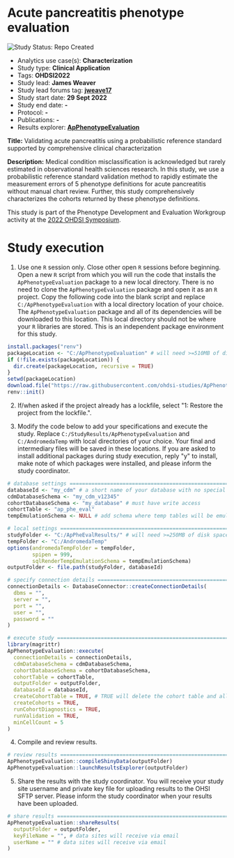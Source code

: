 Acute pancreatitis phenotype evaluation
=============

<img src="https://img.shields.io/badge/Study%20Status-Repo%20Created-lightgray.svg" alt="Study Status: Repo Created"/>

-   Analytics use case(s): **Characterization**
-   Study type: **Clinical Application**
-   Tags: **OHDSI2022**
-   Study lead: **James Weaver**
-   Study lead forums tag: [**jweave17**](https://forums.ohdsi.org/u/jweave17/)
-   Study start date: **29 Sept 2022**
-   Study end date: **-**
-   Protocol: **-**
-   Publications: **-**
-   Results explorer: [**ApPhenotypeEvaluation**](https://data.ohdsi.org/ApPhenotypeEvaluation/)

**Title:** Validating acute pancreatitis using a probabilistic reference standard supported by comprehensive clinical characterization

**Description:** Medical condition misclassification is acknowledged but rarely estimated in observational health sciences research. In this study, we use a probabilistic reference standard validation method to rapidly estimate the measurement errors of 5 phenotype definitions for acute pancreatitis without manual chart review. Further, this study comprehensively characterizes the cohorts returned by these phenotype definitions.

This study is part of the Phenotype Development and Evaluation Workgroup activity at the [2022 OHDSI Symposium](https://www.ohdsi.org/ohdsi2022symposium/).

Study execution
==========

1. Use one `R` session only. Close other open `R` sessions before beginning. Open a new `R` script from which you will run the code that installs the `ApPhenotypeEvaluation` package to a new local directory. There is no need to clone the `ApPhenotypeEvaluation` package and open it as an `R` project. Copy the following code into the blank script and replace `C:/ApPhenotypeEvaluation` with a local directory location of your choice. The `ApPhenotypeEvaluation` package and all of its dependencies will be downloaded to this location. This local directory should not be where your `R` libraries are stored. This is an independent package environment for this study.

  ```r
  install.packages("renv")
  packageLocation <- "C:/ApPhenotypeEvaluation" # will need >=510MB of disk space for all packages and dependencies
  if (!file.exists(packageLocation)) {
    dir.create(packageLocation, recursive = TRUE)
  }
  setwd(packageLocation)
  download.file("https://raw.githubusercontent.com/ohdsi-studies/ApPhenotypeEvaluation/main/renv.lock", "renv.lock")
  renv::init()
  ```
2. If/when asked if the project already has a lockfile, select "1: Restore the project from the lockfile.".

3. Modify the code below to add your specifications and execute the study. Replace `C:/StudyResults/ApPhenotypeEvaluation` and `C:/AndromedaTemp` with local directories of your choice. Your final and intermediary files will be saved in these locations. If you are asked to install additional packages during study execution, reply "y" to install, make note of which packages were installed, and please inform the study coordinator.

  ```r
  # database settings ==========================================================
  databaseId <- "my_cdm" # a short name of your database with no special characters please :)
  cdmDatabaseSchema <- "my_cdm_v12345"
  cohortDatabaseSchema <- "my_database" # must have write access
  cohortTable <- "ap_phe_eval"
  tempEmulationSchema <- NULL # add schema where temp tables will be emulated if your database platform doesn't support temp tables
  
  # local settings =============================================================
  studyFolder <- "C:/ApPheEvalResults/" # will need >=250MB of disk space for all intermediary and final results files
  tempFolder <- "C:/AndromedaTemp"
  options(andromedaTempFolder = tempFolder,
          spipen = 999,
          sqlRenderTempEmulationSchema = tempEmulationSchema)
  outputFolder <- file.path(studyFolder, databaseId)
  
  # specify connection details =================================================
  connectionDetails <- DatabaseConnector::createConnectionDetails(
    dbms = "",
    server = "",
    port = "",
    user = "",
    password = ""
  )
  
  # execute study ==============================================================
  library(magrittr)
  ApPhenotypeEvaluation::execute(
    connectionDetails = connectionDetails,
    cdmDatabaseSchema = cdmDatabaseSchema,
    cohortDatabaseSchema = cohortDatabaseSchema,
    cohortTable = cohortTable,
    outputFolder = outputFolder,
    databaseId = databaseId,
    createCohortTable = TRUE, # TRUE will delete the cohort table and all existing cohorts if already built X_X
    createCohorts = TRUE,
    runCohortDiagnostics = TRUE,
    runValidation = TRUE,
    minCellCount = 5
  )
  ```
  
  4. Compile and review results.
  
  ```r
  # review results =============================================================
  ApPhenotypeEvaluation::compileShinyData(outputFolder)
  ApPhenotypeEvaluation::launchResultsExplorer(outputFolder)
  ```
  
  5. Share the results with the study coordinator. You will receive your study site username and private key file for uploading results to the OHSI SFTP server. Please inform the study coordinator when your results have been uploaded.
  
  ```r
  # share results =============================================================
  ApPhenotypeEvaluation::shareResults(
    outputFolder = outputFolder,
    keyFileName = "", # data sites will receive via email
    userName = "" # data sites will receive via email
  )
  ```
